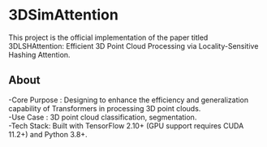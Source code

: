 # 3DSimAttention
This project is the official implementation of the paper titled 3DLSHAttention: Efficient 3D Point Cloud Processing via Locality-Sensitive Hashing Attention.
## About
-Core Purpose : Designing to enhance the efficiency and generalization capability of Transformers in processing 3D point clouds.  
-Use Case : 3D point cloud classification, segmentation.  
-Tech Stack: Built with TensorFlow 2.10+ (GPU support requires CUDA 11.2+) and Python 3.8+.  


